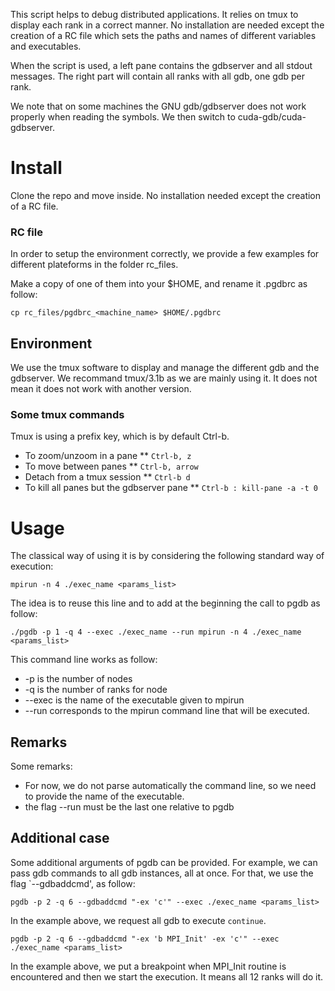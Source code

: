 This script helps to debug distributed applications. It relies on tmux to display
each rank in a correct manner. No installation are needed except the creation of a RC file
which sets the paths and names of different variables and executables.

When the script is used, a left pane contains the gdbserver and all stdout messages.
The right part will contain all ranks with all gdb, one gdb per rank.

We note that on some machines the GNU gdb/gdbserver does not work properly when reading the symbols.
We then switch to cuda-gdb/cuda-gdbserver.

# Install
Clone the repo and move inside. No installation needed except the creation of a RC file.

### RC file
In order to setup the environment correctly, we provide a few examples for different
plateforms in the folder rc_files.

Make a copy of one of them into your $HOME, and rename it .pgdbrc as follow:
```
cp rc_files/pgdbrc_<machine_name> $HOME/.pgdbrc
```

## Environment
We use the tmux software to display and manage the different gdb and the gdbserver.
We recommand tmux/3.1b as we are mainly using it. It does not mean it does not work
with another version.

### Some tmux commands
Tmux is using a prefix key, which is by default Ctrl-b.

* To zoom/unzoom in a pane
  ** `Ctrl-b, z`
* To move between panes
  ** `Ctrl-b, arrow`
* Detach from a tmux session
  ** `Ctrl-b d`
* To kill all panes but the gdbserver pane
  ** `Ctrl-b : kill-pane -a -t 0`

# Usage
The classical way of using it is by considering the following standard way of execution:
```
mpirun -n 4 ./exec_name <params_list>
```

The idea is to reuse this line and to add at the beginning the call to pgdb as follow:
```
./pgdb -p 1 -q 4 --exec ./exec_name --run mpirun -n 4 ./exec_name <params_list>
```

This command line works as follow:
* -p is the number of nodes
* -q is the number of ranks for node
* --exec is the name of the executable given to mpirun
* --run corresponds to the mpirun command line that will be executed.

## Remarks
Some remarks:
* For now, we do not parse automatically the command line, so we need to provide the name of the executable.
* the flag --run must be the last one relative to pgdb

## Additional case

Some additional arguments of pgdb can be provided. For example, we can pass 
gdb commands to all gdb instances, all at once. For that, we use the flag `--gdbaddcmd', as follow:
```
pgdb -p 2 -q 6 --gdbaddcmd "-ex 'c'" --exec ./exec_name <params_list>
```

In the example above, we request all gdb to execute `continue`.

```
pgdb -p 2 -q 6 --gdbaddcmd "-ex 'b MPI_Init' -ex 'c'" --exec ./exec_name <params_list>
```
In the example above, we put a breakpoint when MPI_Init routine is encountered and then we start the execution.
It means all 12 ranks will do it.
